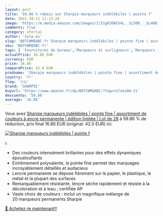 ```yaml
---
layout: post
title: '59.86 % rabais sur Sharpie marqueurs indélébiles | pointe f'
date: 2021-10-11 11:13:24
image: 'https://m.media-amazon.com/images/I/51gK30BCk4L._SL500_._SL400_.jpg'
comments: true
category: ofertas
author: 'tole.es'
slug: 'B07CWMQ4BC-fr Sharpie marqueurs indélébiles | pointe fine | assortiment...'
sku: 'B07CWMQ4BC-fr'
tags: [ 'Fournitures de bureau','Marqueurs et surligneurs','Marqueurs indélébiles et stylos-marqueurs','sharpie','Écriture', ]
actualPrice: 16.86 EUR
currency: EUR
price: 16.86
comparePrice: 42.0 EUR
prodname: 'Sharpie marqueurs indélébiles | pointe fine | assortiment de couleurs à encre permanente | édition limitée | Lot de 28'
country: 'fr'
flag: '🇫🇷'
brand: 'SHARPIE'
buyurl: 'https://www.amazon.fr/dp/B07CWMQ4BC/?tag=tolees0d-21'
descuento: '59.86'
average: '16.86'
---
```


Vous avez [Sharpie marqueurs indélébiles | pointe fine | assortiment de couleurs à encre permanente | édition limitée | Lot de 28](https://www.amazon.fr/dp/B07CWMQ4BC/?tag=tolees0d-21)  à  59.86 % de réduction, prix final  16.86 EUR (original: 42.0 EUR) ici:

[![Sharpie marqueurs indélébiles | pointe f](https://m.media-amazon.com/images/I/51gK30BCk4L._SL500_._SL400_.jpg)](https://www.amazon.fr/dp/B07CWMQ4BC/?tag=tolees0d-21)

ℹ️:

- Des couleurs intensément brillantes pour des effets dynamiques époustouflants
- Extrêmement polyvalente, la pointe fine permet des marquages incroyablement détaillés et audacieux
- Lencre permanente se dépose fièrement sur le papier, le plastique, le métal et la plupart des surfaces
- Remarquablement résistante, lencre sèche rapidement et résiste à la décoloration et à leau ; certifiée AP
- Vaste choix de couleurs : inclut un magnifique mélange de 20 marqueurs permanents Sharpie

[🛒 Achetez-le maintenant!!](https://www.amazon.fr/dp/B07CWMQ4BC/?tag=tolees0d-21)
